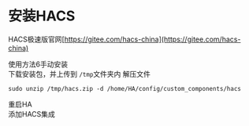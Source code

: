 # 安装HACS

HACS极速版官网[https://gitee.com/hacs-china](https://gitee.com/hacs-china)
  
  
使用方法6手动安装  
下载安装包，并上传到 `/tmp`文件夹内
解压文件
```shell
sudo unzip /tmp/hacs.zip -d /home/HA/config/custom_components/hacs
```
重启HA  
添加HACS集成